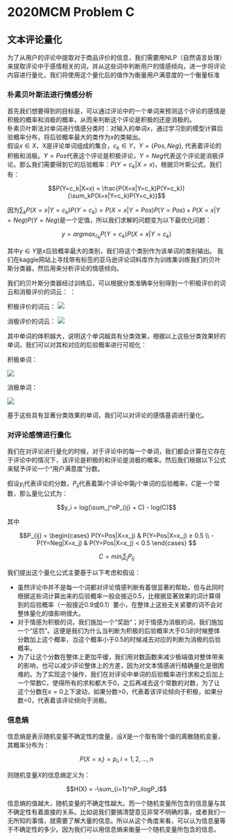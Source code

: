 # 2020MCM Problem C

## 文本评论量化

为了从用户的评论中提取对于商品评价的信息，我们需要用NLP（自然语言处理）来提取评论中于感情相关的词，并从这些词中判断用户的情感倾向，进一步将评论内容进行量化，我们将使用这个量化后的值作为衡量用户满意度的一个衡量标准

### 朴素贝叶斯法进行情感分析

首先我们想要得到的目标是，可以通过评论中的一个单词来预测这个评论的感情是积极的概率和消极的概率，从而来判断这个评论是积极的还是消极的。    
朴素贝叶斯法对单词进行情感分类时：对输入的单词$x$，通过学习到的模型计算后验概率分布，将后验概率最大的类作为$x$的类输出。  
假设$x \in X$，X是评论单词组成的集合，$c_k \in Y$，$Y=\{Pos, Neg\}$, 代表着评论的积极和消极。$Y = Pos$代表这个评论是积极评论，$Y = Neg$代表这个评论是消极评论。那么我们需要得到它的后验概率：$P(Y=c_k|X=x)$，根据贝叶斯公式，我们有：

$$P(Y=c_k|X=x) = \frac{P(X=x|Y=c_k)P(Y=c_k)}{\sum_kP(X=x|Y=c_k)P(Y=c_k)}$$

因为$\sum_kP(X=x|Y=c_k)P(Y=c_k) = P(X=x|Y=Pos)P(Y=Pos) + P(X=x|Y=Neg)P(Y=Neg)$是一个定值，所以我们求解的问题变为以下最优化问题：

$$y = argmax_{c_k}P(Y=c_k)P(X=x|Y=c_k)$$

其中$y\in Y$是$x$后验概率最大的类别，我们将这个类别作为该单词的类别输出。
我们在kaggle网站上寻找带有标签的亚马逊评论词料库作为训练集训练我们的贝叶斯分类器，然后用来分析评论的情感倾向。

我们的贝叶斯分类器经过训练后，可以根据分类准确率分别得到一个积极评价的词云和消极评价的词云：
：

积极评价的词云：
![](https://tva1.sinaimg.cn/large/00831rSTgy1gcmwmmzlerj30xe0u0e81.jpg)

消极评价的词云：
![](https://tva1.sinaimg.cn/large/00831rSTgy1gcmwnd4g9qj30xe0u0e81.jpg)

其中单词的体积越大，说明这个单词越具有分类效果，根据以上这些分类效果好的单词，我们可以对其和对应的后验概率进行可视化：

积极单词：

![](https://tva1.sinaimg.cn/large/00831rSTgy1gcmwp6y1m9j30zk0qo0tg.jpg)

消极单词：

![](https://tva1.sinaimg.cn/large/00831rSTgy1gcmwptx3vwj30zk0qojs2.jpg)

基于这些具有显著分类效果的单词，我们可以对评论的感情基调进行量化。

### 对评论感情进行量化

我们在对评论进行量化的时候，对于评论中的每一个单词，我们都会计算在它存在于评论中的情况下，该评论是积极的和评论是消极的概率。然后我们根据以下公式来赋予评论一个“用户满意度”分数。   

假设$y_i$代表评论的分数，$P_{ij}$代表着第$i$个评论中第$j$个单词的后验概率，$C$是一个常数，那么量化公式为：

$$y_i = log(\sum_j^nP_{ij} + C) - log(C)$$

其中

$$P_{ij} = \begin{cases}
P(Y=Pos|X=x_j) & P(Y=Pos|X=x_j) ≥ 0.5 \\
-P(Y=Neg|X=x_j) & P(Y=Pos|X=x_j) < 0.5 
\end{cases}
$$

$$C = min_i\sum_jP_{ij}$$

我们提出这个量化公式主要基于以下考虑和假设：

* 虽然评论中并不是每一个词都对评论情感判断有着很显著的帮助，但与此同时根据这些词计算出来的后验概率一般会接近0.5，比根据显著效果的词计算得到的后验概率（一般接近0.9或0.1）要小，在整体上这些无关紧要的词不会对整体量化的值影响很大。
* 对于情感为积极的词，我们施加一个“奖励”；对于情感为消极的词，我们施加一个“惩罚”。这便是我们为什么当判断为积极的后验概率大于0.5的时候整体分数加上这个概率，当这个概率小于0.5的时候减去对应的判断为消极的后验概率。
* 为了让这个分数在整体上更加平缓，我们用对数函数来减少极端值对整体带来的影响，也可以减少评论整体上的方差，因为对文本情感进行精确量化是很困难的。为了实现这个操作，我们在对评论中单词的后验概率进行求和之后加上一个常数C，使得所有的求和都大于0，之后再减去这个常数的对数，为了让这个分数在$x=0$上下波动，如果分数>0，代表着该评论倾向于积极，如果分数<0，代表着该评论倾向于消极。

### 信息熵

信息熵是表示随机变量不确定性的度量，设$X$是一个取有限个值的离散随机变量，其概率分布为：

$$P(X=x_i)=p_i, i=1, 2, ..., n$$

则随机变量$X$的信息熵定义为：

$$H(X) = -\sum_{i=1}^nP_ilogP_i$$

信息熵的值越大，随机变量的不确定性越大。而一个随机变量所包含的信息量与其不确定性有着直接的关系。比如说我们要搞清楚意见非常不明确的事，或者我们一无所知的事情，就需要了解大量的信息。所以从这个角度来看，可以认为信息量等于不确定性的多少。因为我们可以用信息熵来衡量一个随机变量所包含的信息。







